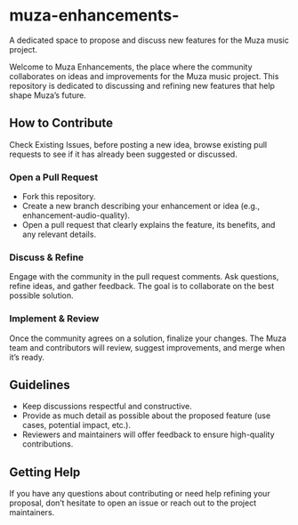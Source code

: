 # muza-enhancements-
A dedicated space to propose and discuss new features for the Muza music project.

Welcome to Muza Enhancements, the place where the community collaborates on ideas and improvements for the Muza music project. This repository is dedicated to discussing and refining new features that help shape Muza’s future.

## How to Contribute

Check Existing Issues, before posting a new idea, browse existing pull requests to see if it has already been suggested or discussed.

### Open a Pull Request

  - Fork this repository.
  - Create a new branch describing your enhancement or idea (e.g., enhancement-audio-quality).
  - Open a pull request that clearly explains the feature, its benefits, and any relevant details.

### Discuss & Refine

Engage with the community in the pull request comments. Ask questions, refine ideas, and gather feedback. The goal is to collaborate on the best possible solution.

### Implement & Review

Once the community agrees on a solution, finalize your changes. The Muza team and contributors will review, suggest improvements, and merge when it’s ready.

## Guidelines

  - Keep discussions respectful and constructive.
  - Provide as much detail as possible about the proposed feature (use cases, potential impact, etc.).
  - Reviewers and maintainers will offer feedback to ensure high-quality contributions.

## Getting Help

If you have any questions about contributing or need help refining your proposal, don’t hesitate to open an issue or reach out to the project maintainers.
